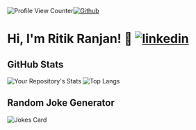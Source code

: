 ![Profile View Counter](https://komarev.com/ghpvc/?username=ritikranjan12)[![Github](https://img.shields.io/github/followers/ritikranjan12?label=Follow&style=social)](https://github.com/ritikranjan12)
# Hi, I'm Ritik Ranjan! 👋 [![linkedin](https://img.shields.io/badge/linkedin-0A66C2?style=for-the-badge&logo=linkedin&logoColor=white)](https://www.linkedin.com/in/ritik-ranjan-353568201/)

## GitHub Stats
![Your Repository's Stats](https://github-readme-stats.vercel.app/api?username=ritikranjan12&show_icons=true)
![Top Langs](https://github-readme-stats.vercel.app/api/top-langs/?username=ritikranjan12&theme=tokyonight&hide=TeX)
## Random Joke Generator
![Jokes Card](https://readme-jokes.vercel.app/api)


